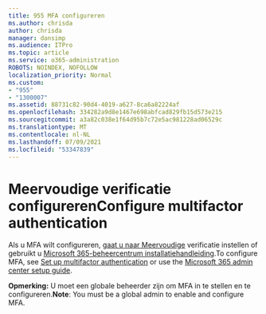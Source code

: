 ```yaml
---
title: 955 MFA configureren
ms.author: chrisda
author: chrisda
manager: dansimp
ms.audience: ITPro
ms.topic: article
ms.service: o365-administration
ROBOTS: NOINDEX, NOFOLLOW
localization_priority: Normal
ms.custom:
- "955"
- "1300007"
ms.assetid: 88731c82-90d4-4019-a627-8ca6a82224af
ms.openlocfilehash: 334282a9d8e1467e698abfcad829fb15d573e215
ms.sourcegitcommit: a3a82c038e1f64d95b7c72e5ac981228ad06529c
ms.translationtype: MT
ms.contentlocale: nl-NL
ms.lasthandoff: 07/09/2021
ms.locfileid: "53347839"
---
```

# <a name="configure-multifactor-authentication"></a><span data-ttu-id="efa08-102">Meervoudige verificatie configureren</span><span class="sxs-lookup"><span data-stu-id="efa08-102">Configure multifactor authentication</span></span>

<span data-ttu-id="efa08-103">Als u MFA wilt configureren, [gaat u naar Meervoudige](/microsoft-365/admin/security-and-compliance/set-up-multi-factor-authentication) verificatie instellen of gebruikt u [Microsoft 365-beheercentrum installatiehandleiding](https://admin.microsoft.com/AdminPortal/Home?ref=/modernonboarding/mfasetupguide).</span><span class="sxs-lookup"><span data-stu-id="efa08-103">To configure MFA, see [Set up multifactor authentication](/microsoft-365/admin/security-and-compliance/set-up-multi-factor-authentication) or use the [Microsoft 365 admin center setup guide](https://admin.microsoft.com/AdminPortal/Home?ref=/modernonboarding/mfasetupguide).</span></span>

<span data-ttu-id="efa08-104">**Opmerking:** U moet een globale beheerder zijn om MFA in te stellen en te configureren.</span><span class="sxs-lookup"><span data-stu-id="efa08-104">**Note**: You must be a global admin to enable and configure MFA.</span></span>
